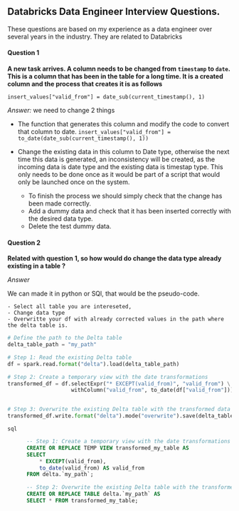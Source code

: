 ## Databricks Data Engineer Interview Questions.

These questions are based on my experience as a data engineer over several years in the industry.  They are related to Databricks

#### Question 1
**A new task arrives. A column needs to be changed from `timestamp` to `date`. This is a column that has been in the table for a long time.
It is a created column and the process that creates it is as follows**

`insert_values["valid_from"] = date_sub(current_timestamp(), 1)`

*Answer:*
we need to change 2 things  

- The function that generates this column and modify the code to convert that column to date.
`insert_values["valid_from"] = to_date(date_sub(current_timestamp(), 1))`

- Change the existing data in this column to Date type, otherwise the next time this data is generated,
 an inconsistency will be created, as the incoming data is date type and the existing data is timestap type.
 This only needs to be done once as it would be part of a script that would only be launched once on the system.
  - To finish the process we should simply check that the change has been made correctly.
  - Add a dummy data and check that it has been inserted correctly with the desired data type.
  - Delete the test dummy data.

#### Question 2
**Related with question 1, so how would do change the data type already existing in a table ?**

*Answer*

We can made it in python or SQl, that would be the pseudo-code.

	- Select all table you are intereseted, 
	- Change data type 
	- Overwritte your df with already corrected values in the path where the delta table is.
	
	
```python
# Define the path to the Delta table
delta_table_path = "my_path"

# Step 1: Read the existing Delta table
df = spark.read.format("delta").load(delta_table_path)

# Step 2: Create a temporary view with the date transformations
transformed_df = df.selectExpr("* EXCEPT(valid_from)", "valid_from") \
					withColumn("valid_from", to_date(df["valid_from"]))


# Step 3: Overwrite the existing Delta table with the transformed data
transformed_df.write.format("delta").mode("overwrite").save(delta_table_path)
```

`sql`
  ```sql
		-- Step 1: Create a temporary view with the date transformations
		CREATE OR REPLACE TEMP VIEW transformed_my_table AS
		SELECT
			* EXCEPT(valid_from), 
			to_date(valid_from) AS valid_from
		FROM delta.`my_path`;

		-- Step 2: Overwrite the existing Delta table with the transformed data
		CREATE OR REPLACE TABLE delta.`my_path` AS
		SELECT * FROM transformed_my_table;
  ```